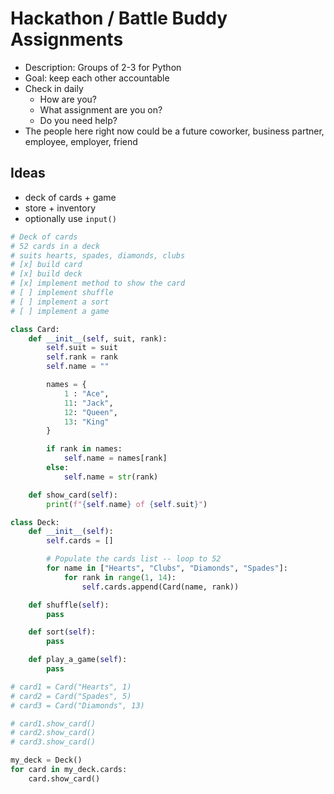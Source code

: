 # Hackathon / Battle Buddy Assignments

- Description: Groups of 2-3 for Python
- Goal: keep each other accountable
- Check in daily
  - How are you?
  - What assignment are you on?
  - Do you need help?
- The people here right now could be a future coworker, business partner, employee, employer, friend

## Ideas

- deck of cards + game
- store + inventory
- optionally use `input()`

```python
# Deck of cards
# 52 cards in a deck
# suits hearts, spades, diamonds, clubs
# [x] build card
# [x] build deck
# [x] implement method to show the card
# [ ] implement shuffle
# [ ] implement a sort
# [ ] implement a game

class Card:
    def __init__(self, suit, rank):
        self.suit = suit
        self.rank = rank
        self.name = ""

        names = {
            1 : "Ace",
            11: "Jack",
            12: "Queen",
            13: "King"
        }

        if rank in names:
            self.name = names[rank]
        else:
            self.name = str(rank)

    def show_card(self):
        print(f"{self.name} of {self.suit}")

class Deck:
    def __init__(self):
        self.cards = []

        # Populate the cards list -- loop to 52
        for name in ["Hearts", "Clubs", "Diamonds", "Spades"]:
            for rank in range(1, 14):
                self.cards.append(Card(name, rank))

    def shuffle(self):
        pass

    def sort(self):
        pass

    def play_a_game(self):
        pass

# card1 = Card("Hearts", 1)
# card2 = Card("Spades", 5)
# card3 = Card("Diamonds", 13)

# card1.show_card()
# card2.show_card()
# card3.show_card()

my_deck = Deck()
for card in my_deck.cards:
    card.show_card()


```
